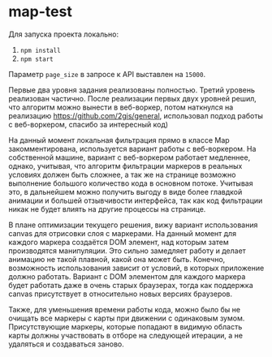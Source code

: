 # map-test

Для запуска проекта локально:
1. `npm install`
2. `npm start`

Параметр `page_size` в запросе к API выставлен на `15000`.

Первые два уровня задания реализованы полностью. Третий уровень реализован частично.
После реализации первых двух уровней решил, что алгоритм можно вынести в веб-воркер, потом
наткнулся на реализацию https://github.com/2gis/general, использовал подход работы с веб-воркером, 
спасибо за интересный код)

На данный момент локальная фильтрация прямо в классе Map закомментирована, используется вариант работы с
веб-воркером. На собственной машине, вариант с веб-воркером работает медленнее, однако, учитывая, что алгоритм
фильтрации маркеров в реальных условиях должен быть сложнее, а так же на странице возможно выполнение большого
количество кода в основном потоке. Учитывая это, в дальнейшем можно получить выгоду в виде более главдкой анимации
и большей отзывчивости интерфейса, так как код фильтрации никак не будет влиять на другие процессы на странице.

В плане оптимизации текущего решения, вижу вариант использования canvas для отрисовки слоя с маркерами. На данный момент
для каждого маркера создаётся DOM элемент, над которым затем производятся манипуляции. Это сильно замедляет работу и 
делает анимацию не такой плавной, какой она может быть. Конечно, возможность использования зависит от условий, в которых
приложение должно работать. Вариант с DOM элементом для каждого маркера будет работать даже в очень старых браузерах, 
тогда как поддержка canvas присутствует в относительно новых версиях браузеров.

Также, для уменьшения времени работы кода, можно было бы не очищать все маркеры с карты при движении с одинаковым зумом.
Присутствующие маркеры, которые попадают в видимую область карты должны участвовать в отборе на следующей итерации, а не
удаляться и создаваться заново.
